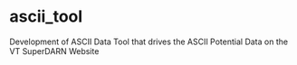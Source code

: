 ascii_tool
==========

Development of ASCII Data Tool that drives the ASCII Potential Data on the VT SuperDARN Website
